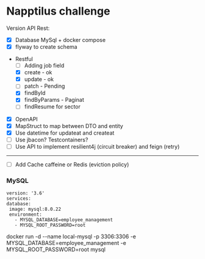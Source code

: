 # Napptilus challenge

Version API Rest:
- [X] Database MySql + docker compose
- [X] flyway to create schema
- Restful
  - [ ] Adding job field
  - [X] create - ok
  - [X] update - ok
  - [ ] patch  - Pending
  - [X] findById
  - [X] findByParams - Paginat
  - [ ] findResume for sector
- [X] OpenAPI
- [X] MapStruct to map between DTO and entity
- [X] Use datetime for updateat and createat  
- [ ] Use jbacon? Testcontainers?
- [ ] Use API to implement resilient4j (circuit breaker) and feign (retry)
---
- [ ] Add Cache caffeine or Redis (eviction policy)

### MySQL
```
version: '3.6'
services:
database:
 image: mysql:8.0.22
 environment:
   - MYSQL_DATABASE=employee_management
   - MYSQL_ROOT_PASSWORD=root
```   
 docker run -d --name local-mysql -p 3306:3306 -e MYSQL_DATABASE=employee_management -e MYSQL_ROOT_PASSWORD=root mysql